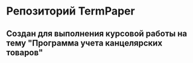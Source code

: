 # Репозиторий TermPaper
## Создан для выполнения курсовой работы на тему "Программа учета канцелярских товаров"
